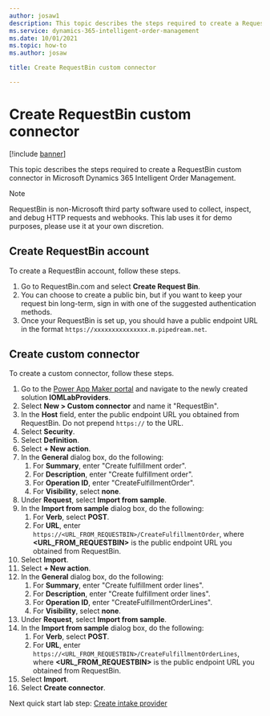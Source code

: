 ```yaml
---
author: josaw1
description: This topic describes the steps required to create a RequestBin custom connector in Microsoft Dynamics 365 Intelligent Order Management.
ms.service: dynamics-365-intelligent-order-management
ms.date: 10/01/2021
ms.topic: how-to
ms.author: josaw

title: Create RequestBin custom connector

---
```


# Create RequestBin custom connector

[!include [banner](includes/banner.md)]

This topic describes the steps required to create a RequestBin custom connector in Microsoft Dynamics 365 Intelligent Order Management.

> [!NOTE]
> RequestBin is non-Microsoft third party software used to collect, inspect, and debug HTTP requests and webhooks. This lab uses it for demo purposes, please use it at your own discretion. 

## Create RequestBin account

To create a RequestBin account, follow these steps.

1. Go to RequestBin.com and select **Create Request Bin**.
1. You can choose to create a public bin, but if you want to keep your request bin long-term, sign in with one of the suggested authentication methods.
1. Once your RequestBin is set up, you should have a public endpoint URL in the format ``https://xxxxxxxxxxxxxxx.m.pipedream.net``. 

## Create custom connector

To create a custom connector, follow these steps.

1. Go to the [Power App Maker portal](https://make.powerapps.com) and navigate to the newly created solution **IOMLabProviders**.
1. Select **New \> Custom connector** and name it "RequestBin".
1. In the **Host** field, enter the public endpoint URL you obtained from RequestBin. Do not prepend ``https://`` to the URL. 
1. Select **Security**.
1. Select **Definition**.
1. Select **+ New action**. 
1. In the **General** dialog box, do the following:
    1. For **Summary**, enter "Create fulfillment order".
    1. For **Description**, enter "Create fulfillment order".
    1. For **Operation ID**, enter "CreateFulfillmentOrder".
    1. For **Visibility**, select **none**.
1. Under **Request**, select **Import from sample**.
1. In the **Import from sample** dialog box, do the following:
    1. For **Verb**, select **POST**.
    1. For **URL**, enter `https://<URL_FROM_REQUESTBIN>/CreateFulfillmentOrder`, where **\<URL\_FROM\_REQUESTBIN\>** is the public endpoint URL you obtained from RequestBin.
1. Select **Import**.
1. Select **+ New action**.
1. In the **General** dialog box, do the following:
    1. For **Summary**, enter "Create fulfillment order lines".
    1. For **Description**, enter "Create fulfillment order lines".
    1. For **Operation ID**, enter "CreateFulfillmentOrderLines".
    1. For **Visibility**, select **none**.
1. Under **Request**, select **Import from sample**.
1. In the **Import from sample** dialog box, do the following:
    1. For **Verb**, select **POST**.
    1. For **URL**, enter `https://<URL_FROM_REQUESTBIN>/CreateFulfillmentOrderLines`, where **\<URL\_FROM\_REQUESTBIN\>** is the public endpoint URL you obtained from RequestBin.
1. Select **Import**.
1. Select **Create connector**.


Next quick start lab step: [Create intake provider](lab-create-intake-provider.md)

